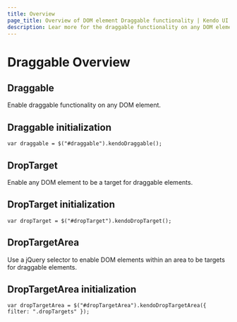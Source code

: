 ```yaml
---
title: Overview
page_title: Overview of DOM element Draggable functionality | Kendo UI Docs
description: Lear more for the draggable functionality on any DOM element and how to enable and initialize it. We guide you how to enable DOM to be a target for draggable elements.
---
```


# Draggable Overview

## Draggable

Enable draggable functionality on any DOM element.

## **Draggable** initialization

    var draggable = $("#draggable").kendoDraggable();

## DropTarget

Enable any DOM element to be a target for draggable elements.

## **DropTarget** initialization

    var dropTarget = $("#dropTarget").kendoDropTarget();

## DropTargetArea

Use a jQuery selector to enable DOM elements within an area to be targets for draggable elements.

## **DropTargetArea** initialization

    var dropTargetArea = $("#dropTargetArea").kendoDropTargetArea({ filter: ".dropTargets" });
